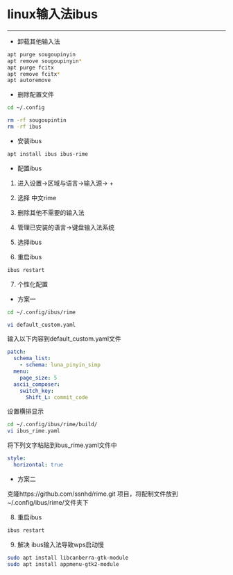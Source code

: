 # linux输入法ibus

----

* 卸载其他输入法

```bash
apt purge sougoupinyin
apt remove sougoupinyin*
apt purge fcitx
apt remove fcitx*
apt autoremove
```

* 删除配置文件

```bash
cd ~/.config

rm -rf sougoupintin
rm -rf ibus
```

* 安装ibus

```bash
apt install ibus ibus-rime
```

* 配置ibus


1. 进入设置->区域与语言->输入源-> +

2. 选择 中文rime

3. 删除其他不需要的输入法

4. 管理已安装的语言->键盘输入法系统

5. 选择ibus

6. 重启ibus

```bash
ibus restart
```

7. 个性化配置

* 方案一

```bash
cd ~/.config/ibus/rime

vi default_custom.yaml


```

输入以下内容到default_custom.yaml文件

```yaml
patch:
  schema_list:
    - schema: luna_pinyin_simp
  menu:
    page_size: 5
  ascii_composer:
    switch_key:
      Shift_L: commit_code

```

设置横排显示

```bash
cd ~/.config/ibus/rime/build/
vi ibus_rime.yaml
```

将下列文字粘贴到ibus_rime.yaml文件中

```yaml
style:
  horizontal: true
```

* 方案二

克隆https://github.com/ssnhd/rime.git 项目，将配制文件放到~/.config/ibus/rime/文件夹下

8. 重启ibus

```bash
ibus restart
```

9. 解决 ibus输入法导致wps启动慢

```bash
sudo apt install libcanberra-gtk-module
sudo apt install appmenu-gtk2-module
```

